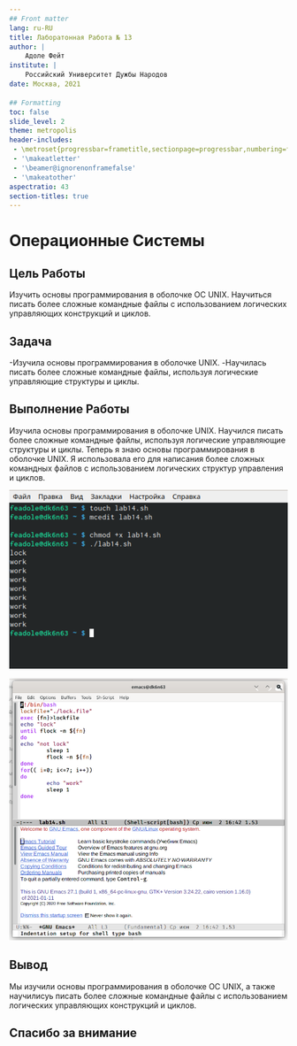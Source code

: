```yaml
---
## Front matter
lang: ru-RU
title: Лаборатонная Работа № 13
author: |
	Адоле Фейт
institute: |
	Российский Университет Дужбы Народов
date: Москва, 2021

## Formatting
toc: false
slide_level: 2
theme: metropolis
header-includes: 
 - \metroset{progressbar=frametitle,sectionpage=progressbar,numbering=fraction}
 - '\makeatletter'
 - '\beamer@ignorenonframefalse'
 - '\makeatother'
aspectratio: 43
section-titles: true
---
```


# Операционные Системы

## Цель Работы

Изучить основы программирования в оболочке ОС UNIX. Научиться писать более сложные командные файлы с использованием логических управляющих конструкций и циклов.

## Задача

-Изучилa основы программирования в оболочке UNIX.
-Научилась писать более сложные командные файлы, используя логические управляющие структуры и циклы.

## Выполнение Работы
 
Изучилa основы программирования в оболочке UNIX. Научился писать более сложные командные файлы, используя логические управляющие структуры и циклы.
Теперь я знаю основы программирования в оболочке UNIX. Я использовалa его для написания более сложных командных файлов с использованием логических структур управления и циклов.

![командные файлы](14.1.jpg)

![работаю в emacs](14.2.jpg)

## Вывод

Мы изучили основы программирования в оболочке ОС UNIX, а также научилисуь писать более сложные командные файлы с использованием логических управляющих конструкций и циклов.

## Спасибо за внимание


 
